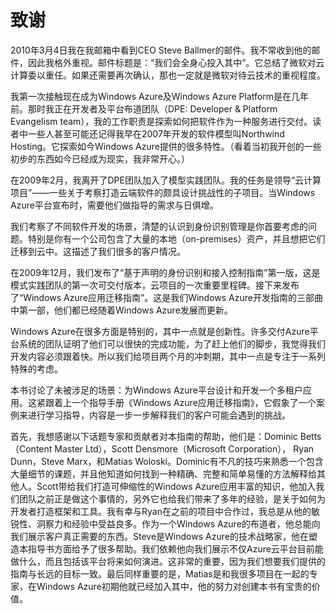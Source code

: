 # 致谢

2010年3月4日我在我邮箱中看到CEO Steve Ballmer的邮件。我不常收到他的邮件，因此我格外重视。邮件标题是：“我们会全身心投入其中”。它总结了微软对云计算委以重任。如果还需要再次确认，那也一定就是微软对待云技术的重视程度。

我第一次接触现在成为Windows Azure及Windows Azure Platform是在几年前。那时我正在开发者及平台布道团队（DPE: Developer & Platform Evangelism team），我的工作职责是探索如何把软件作为一种服务进行交付。读者中一些人甚至可能还记得我早在2007年开发的软件模型叫Northwind Hosting。它探索如今Windows Azure提供的很多特性。（看着当初我开创的一些初步的东西如今已经成为现实，我非常开心。）

在2009年2月，我离开了DPE团队加入了模型实践团队。我的任务是领导“云计算项目”——一些关于考察打造云端软件的颇具设计挑战性的子项目。当Windows Azure平台宣布时，需要他们做指导的需求与日俱增。

我们考察了不同软件开发的场景，清楚的认识到身份识别管理是你首要考虑的问题。特别是你有一个公司包含了大量的本地（on-premises）资产，并且想把它们迁移到云中。这描述了我们很多的客户情况。

在2009年12月，我们发布了“基于声明的身份识别和接入控制指南”第一版，这是模式实践团队的第一次可交付版本，云项目的一次重要里程碑。接下来发布了“Windows Azure应用迁移指南”。这是我们Windows Azure开发指南的三部曲中第一部，他们都已经随着Windows Azure发展而更新。

Windows Azure在很多方面是特别的，其中一点就是创新性。许多交付Azure平台系统的团队证明了他们可以很快的完成功能，为了赶上他们的脚步，我觉得我们开发内容必须跟着快。所以我们给项目两个月的冲刺期，其中一点是专注于一系列特殊的考虑。


本书讨论了未被涉足的场景：为Windows Azure平台设计和开发一个多租户应用。这紧跟着上一个指导手册《Windows Azure应用迁移指南》，它假象了一个案例来进行学习指导，内容是一步一步解释我们的客户可能会遇到的挑战。

首先，我想感谢以下话题专家和贡献者对本指南的帮助，他们是：Dominic Betts（Content Master Ltd），Scott Densmore（Microsoft Corporation）， Ryan Dunn，Steve Marx，和Matias Woloski。Dominic有不凡的技巧来熟悉一个包含大量细节的课题，并且他知道如何找到一种精确、完整和简单易懂的方法解释给其他人。Scott带给我们打造可伸缩性的Windows Azure应用丰富的知识，他加入我们团队之前正是做这个事情的，另外它也给我们带来了多年的经验，是关于如何为开发者打造框架和工具。我有幸与Ryan在之前的项目中合作过，我总是从他的敏锐性、洞察力和经验中受益良多。作为一个Windows Azure的布道者，他总能向我们展示客户真正需要的东西。Steve是Windows Azure的技术战略家，他在塑造本指导书方面给予了很多帮助。我们依赖他向我们展示不仅Azure云平台目前能做什么，而且包括该平台将来如何演进。这非常的重要，因为我们想要我们提供的指南与长远的目标一致。最后同样重要的是，Matias是和我很多项目在一起的专家，在Windows Azure初期他就已经加入其中，他的努力对创建本书有宝贵的价值。




